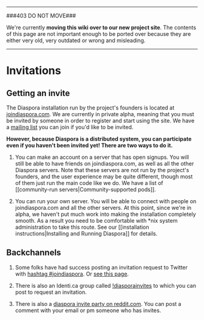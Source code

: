 ----

###403 DO NOT MOVE###

We're currently **moving this wiki over to our new project site**. The contents of this page are not important enough to be ported over because they are either very old, very outdated or wrong and misleading. 

----

# Invitations

## Getting an invite

The Diaspora installation run by the project's founders is located at 
<a href="http://joindiaspora.com" target="_blank">joindiaspora.com</a>.
We are currently in private alpha, meaning that you must be invited by someone in order to 
register and start using the site. We have a <a href="http://joindiaspora.com" target="_blank">mailing list</a> you can 
join if you'd like to be invited. 

**However, because Diaspora is a distributed system, you can participate even if you haven't
been invited yet! There are two ways to do it.**

1. You can make an account on a server that has open signups. You will still be able to 
have friends on joindiaspora.com, as well as all the other Diaspora servers. Note that these servers are not run by the project's founders, and the user experience may be quite
different, though most of them just run the main code like we do. We have a list of [[community-run servers|Community-supported pods]].

2. You can run your own server. You will be able to connect with people on joindiaspora.com and
all the other servers. At this point, since we're in alpha, we haven't put much work into making
the installation completely smooth. As a result you need to be comfortable with *nix system 
administration to take this route. See our [[installation instructions|Installing and Running Diaspora]] 
for details.

## Backchannels

1. Some folks have had success posting an invitation request to Twitter with 
<a href="http://twitter.com/#search?q=%23joindiaspora" target="_blank">hashtag #joindiaspora</a>. Or <a href="http://wiitel.com/21/get-your-diaspora-invite/">see this page</a>.

2. There is also an Identi.ca group called <a href="http://identi.ca/group/diasporainvites">!diasporainvites</a> to which you can post to request an invitation.

3. There is also a <a href="http://www.reddit.com/r/technology/comments/g9pw5/the_diaspora_invite_diaspora/?sort=new">diaspora invite party on reddit.com</a>. You can post a comment with your email or pm someone who has invites.